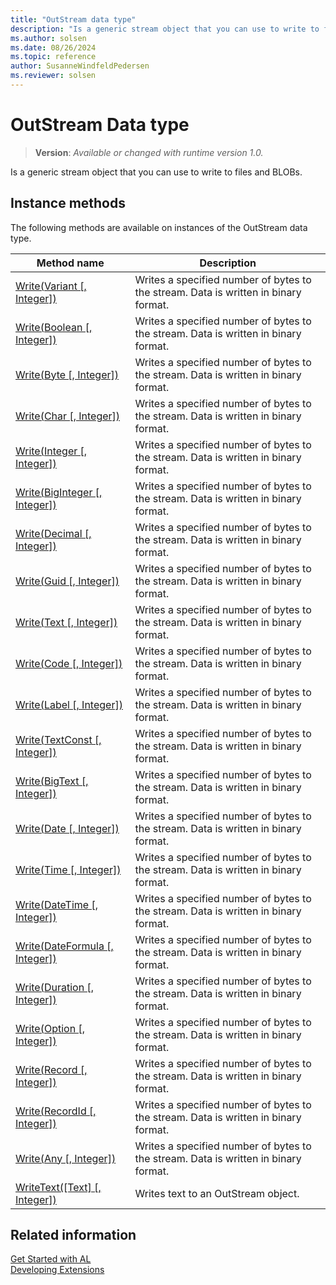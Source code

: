 ```yaml
---
title: "OutStream data type"
description: "Is a generic stream object that you can use to write to files and BLOBs."
ms.author: solsen
ms.date: 08/26/2024
ms.topic: reference
author: SusanneWindfeldPedersen
ms.reviewer: solsen
---
```

[//]: # (START>DO_NOT_EDIT)
[//]: # (IMPORTANT:Do not edit any of the content between here and the END>DO_NOT_EDIT.)
[//]: # (Any modifications should be made in the .xml files in the ModernDev repo.)
# OutStream Data type
> **Version**: _Available or changed with runtime version 1.0._

Is a generic stream object that you can use to write to files and BLOBs.



## Instance methods
The following methods are available on instances of the OutStream data type.

|Method name|Description|
|-----------|-----------|
|[Write(Variant [, Integer])](outstream-write-variant-integer-method.md)|Writes a specified number of bytes to the stream. Data is written in binary format.|
|[Write(Boolean [, Integer])](outstream-write-boolean-integer-method.md)|Writes a specified number of bytes to the stream. Data is written in binary format.|
|[Write(Byte [, Integer])](outstream-write-byte-integer-method.md)|Writes a specified number of bytes to the stream. Data is written in binary format.|
|[Write(Char [, Integer])](outstream-write-char-integer-method.md)|Writes a specified number of bytes to the stream. Data is written in binary format.|
|[Write(Integer [, Integer])](outstream-write-integer-integer-method.md)|Writes a specified number of bytes to the stream. Data is written in binary format.|
|[Write(BigInteger [, Integer])](outstream-write-biginteger-integer-method.md)|Writes a specified number of bytes to the stream. Data is written in binary format.|
|[Write(Decimal [, Integer])](outstream-write-decimal-integer-method.md)|Writes a specified number of bytes to the stream. Data is written in binary format.|
|[Write(Guid [, Integer])](outstream-write-guid-integer-method.md)|Writes a specified number of bytes to the stream. Data is written in binary format.|
|[Write(Text [, Integer])](outstream-write-text-integer-method.md)|Writes a specified number of bytes to the stream. Data is written in binary format.|
|[Write(Code [, Integer])](outstream-write-code-integer-method.md)|Writes a specified number of bytes to the stream. Data is written in binary format.|
|[Write(Label [, Integer])](outstream-write-label-integer-method.md)|Writes a specified number of bytes to the stream. Data is written in binary format.|
|[Write(TextConst [, Integer])](outstream-write-textconst-integer-method.md)|Writes a specified number of bytes to the stream. Data is written in binary format.|
|[Write(BigText [, Integer])](outstream-write-bigtext-integer-method.md)|Writes a specified number of bytes to the stream. Data is written in binary format.|
|[Write(Date [, Integer])](outstream-write-date-integer-method.md)|Writes a specified number of bytes to the stream. Data is written in binary format.|
|[Write(Time [, Integer])](outstream-write-time-integer-method.md)|Writes a specified number of bytes to the stream. Data is written in binary format.|
|[Write(DateTime [, Integer])](outstream-write-datetime-integer-method.md)|Writes a specified number of bytes to the stream. Data is written in binary format.|
|[Write(DateFormula [, Integer])](outstream-write-dateformula-integer-method.md)|Writes a specified number of bytes to the stream. Data is written in binary format.|
|[Write(Duration [, Integer])](outstream-write-duration-integer-method.md)|Writes a specified number of bytes to the stream. Data is written in binary format.|
|[Write(Option [, Integer])](outstream-write-option-integer-method.md)|Writes a specified number of bytes to the stream. Data is written in binary format.|
|[Write(Record [, Integer])](outstream-write-table-integer-method.md)|Writes a specified number of bytes to the stream. Data is written in binary format.|
|[Write(RecordId [, Integer])](outstream-write-recordid-integer-method.md)|Writes a specified number of bytes to the stream. Data is written in binary format.|
|[Write(Any [, Integer])](outstream-write-joker-integer-method.md)|Writes a specified number of bytes to the stream. Data is written in binary format.|
|[WriteText([Text] [, Integer])](outstream-writetext-method.md)|Writes text to an OutStream object.|

[//]: # (IMPORTANT: END>DO_NOT_EDIT)
## Related information
[Get Started with AL](../../devenv-get-started.md)  
[Developing Extensions](../../devenv-dev-overview.md)  